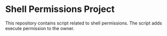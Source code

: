 # Shell Permissions Project

This repository contains script related to shell permissions. The script adds execute permission to the owner.
